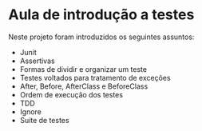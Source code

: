 # Aula de introdução a testes 
Neste projeto foram introduzidos os seguintes assuntos:
- Junit
- Assertivas
- Formas de dividir e organizar um teste
- Testes voltados para tratamento de exceções
- After, Before, AfterClass e BeforeClass
- Ordem de execução dos testes
- TDD
- Ignore
- Suite de testes
